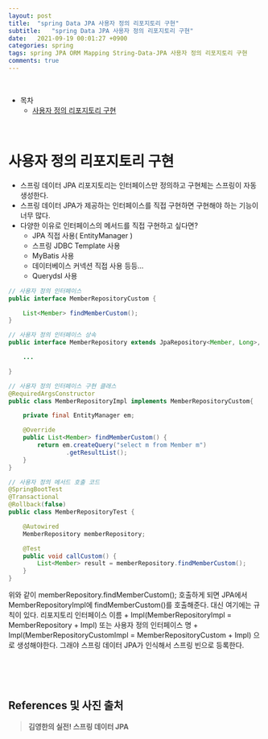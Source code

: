 ```yaml
---
layout: post
title:  "spring Data JPA 사용자 정의 리포지토리 구현"
subtitle:   "spring Data JPA 사용자 정의 리포지토리 구현"
date:   2021-09-19 00:01:27 +0900
categories: spring
tags: spring JPA ORM Mapping String-Data-JPA 사용자 정의 리포지토리 구현
comments: true
---
```



<br>

- 목차
	- [사용자 정의 리포지토리 구현](#사용자-정의-리포지토리-구현)
    
<br>

# 사용자 정의 리포지토리 구현

- 스프링 데이터 JPA 리포지토리는 인터페이스만 정의하고 구현체는 스프링이 자동 생성한다.
- 스프링 데이터 JPA가 제공하는 인터페이스를 직접 구현하면 구현해야 하는 기능이 너무 많다.
- 다양한 이유로 인터페이스의 메서드를 직접 구현하고 싶다면?
    - JPA 직접 사용( EntityManager )
    - 스프링 JDBC Template 사용
    - MyBatis 사용
    - 데이터베이스 커넥션 직접 사용 등등...
    - Querydsl 사용

```java
// 사용자 정의 인터페이스
public interface MemberRepositoryCustom {

    List<Member> findMemberCustom();
}

// 사용자 정의 인터페이스 상속
public interface MemberRepository extends JpaRepository<Member, Long>, MemberRepositoryCustom {

    ...

}

// 사용자 정의 인터페이스 구현 클래스
@RequiredArgsConstructor
public class MemberRepositoryImpl implements MemberRepositoryCustom{

    private final EntityManager em;

    @Override
    public List<Member> findMemberCustom() {
        return em.createQuery("select m from Member m")
                .getResultList();
    }
}

// 사용자 정의 메서드 호출 코드
@SpringBootTest
@Transactional
@Rollback(false)
public class MemberRepositoryTest {

    @Autowired
    MemberRepository memberRepository;

    @Test
    public void callCustom() {
        List<Member> result = memberRepository.findMemberCustom();
    }
}
```

위와 같이 memberRepository.findMemberCustom(); 호출하게 되면 JPA에서 MemberRepositoryImpl에 findMemberCustom()를 호출해준다. 대신 여기에는 규칙이 있다. 리포지토리 인터페이스 이름 + Impl(MemberRepositoryImpl = MemberRepository + Impl) 또는 사용자 정의 인터페이스 명 + Impl(MemberRepositoryCustomImpl = MemberRepositoryCustom + Impl) 으로 생성해야한다. 그래야 스프링 데이터 JPA가 인식해서 스프링 빈으로 등록한다.

<br><br><br>
## References 및 사진 출처

> __김영한의 실전! 스프링 데이터 JPA__